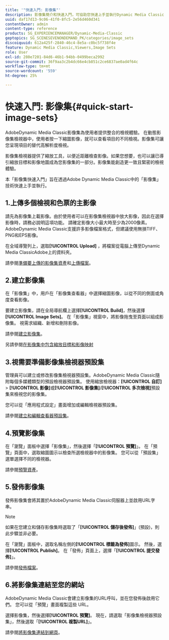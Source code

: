 ```yaml
---
title: '"快速入門: 影像集"'
description: 影像集簡介和快速入門，可協助您快速上手並執行Dynamic Media Classic中的影像集技術Adobe。
uuid: daf17d13-9c06-41f0-8fc5-2e56d460d341
contentOwner: admin
content-type: reference
products: SG_EXPERIENCEMANAGER/Dynamic-Media-Classic
geptopics: SG_SCENESEVENONDEMAND_PK/categories/image_sets
discoiquuid: 612a425f-2840-46c4-8e5a-c0bc5f738f4e
feature: Dynamic Media Classic,Viewers,Image Sets
role: User
exl-id: 280e7201-84d6-46b1-94bb-0499beca2992
source-git-commit: 36f9aa3c2b4dc66e4cb851c2ce6837ae0ad4f64c
workflow-type: tm+mt
source-wordcount: '559'
ht-degree: 25%

---
```


# 快速入門: 影像集{#quick-start-image-sets}

AdobeDynamic Media Classic影像集為使用者提供整合的檢視體驗。 在動態影像集檢視器中，使用者按一下縮圖影像，就可以查看項目的不同檢視。影像集可讓您呈現項目的替代高解析度檢視。

影像集檢視器提供了縮放工具，以便近距離檢查影像。如果您想要，也可以讓已導引縮放目標和影像地圖成為您影像集的一部分。影像集能創造更一致且緊密的檢視體驗。

本「影像集快速入門」旨在透過Adobe Dynamic Media Classic中的「影像集」技術快速上手並執行。

## 1.上傳多個檢視和色票的主影像

請先為影像集上載影像。由於使用者可以在影像集檢視器中放大影像，因此在選擇影像時，請務必說明這項功能。 請確定影像大小最大時至少為2000像素。 AdobeDynamic Media Classic支援許多影像檔案格式，但建議使用無損TIFF、PNG和EPS影像。

在全域導覽列上，選取&#x200B;**[!UICONTROL Upload]** ，將檔案從電腦上傳至Dynamic Media ClassicAdobe上的資料夾。

請參閱[準備要上傳的影像集資產](preparing-image-set-assets-upload.md#preparing-image-set-assets-for-upload)和[上傳檔案](uploading-files.md#uploading-your-files)。

## 2.建立影像集

在「影像集」中，用戶在「影像集查看器」中選擇縮圖影像，以從不同的側面或角度查看影像。

要建立影像集，請在全局導航欄上選擇&#x200B;**[!UICONTROL Build]**，然後選擇&#x200B;**[!UICONTROL Image Sets]**。 在「影像集」視窗中，將影像拖曳至頁面以組成影像集。 視需求組織、新增和刪除影像。

請參閱[建立影像集](creating-image-set.md#creating-an-image-set)。

另請參閱[在影像集中包含縮放目標和影像映射](/help/including-zoom-targets-image-maps-image-sets.md)

## 3.視需要準備影像集檢視器預設集

管理員可以建立或修改影像集檢視器預設集。AdobeDynamic Media Classic隨附每個多媒體類型的預設檢視器預設集。 使用縮放檢視器：**[!UICONTROL 自訂]** > **[!UICONTROL 影像]**&#x200B;或&#x200B;**[!UICONTROL 影像集]**/**[!UICONTROL 多次檢視]**&#x200B;預設集來檢視您的影像集。

您可以從「應用程式設定」畫面增加或編輯檢視器預設集。

請參閱[建立和編輯查看器預設集](application-setup.md#adding-and-editing-viewer-presets)。

## 4.預覽影像集

在「瀏覽」面板中選擇「影像集」，然後選擇「**[!UICONTROL 預覽]**」。 在「預覽」頁面中，選取縮圖圖示以檢查所選檢視器中的影像集。 您可以從「預設集」選單選擇不同的檢視器。

請參閱[預覽資產](previewing-asset.md#previewing-an-asset)。

## 5.發佈影像集

發佈影像集會將其置於AdobeDynamic Media Classic伺服器上並啟用URL字串。

>[!NOTE]
>
>如果在您建立和儲存影像集時選取了「**[!UICONTROL 儲存後發佈]**」(預設)，則此步驟並非必要。

在「瀏覽」面板中，選取名稱左側的&#x200B;**[!UICONTROL 標籤為發佈]**&#x200B;圖示。 然後，選擇&#x200B;**[!UICONTROL Publish]**。 在「發佈」頁面上，選擇「**[!UICONTROL 提交發佈]**」。

請參閱[發佈檔案](publishing-files.md#publishing-files)。

## 6.將影像集連結至您的網站

AdobeDynamic Media Classic會建立影像集的URL呼叫，並在您發佈後啟用它們。 您可以從「預覽」畫面複製這些 URL。

選擇影像集，然後選擇&#x200B;**[!UICONTROL 預覽]**。 現在，請選取「影像集檢視器預設集」，然後選取「**[!UICONTROL 複製URL]**」。

請參閱[將影像集連結到網頁](linking-image-set-web-page.md#linking-an-image-set-to-a-web-page)。
